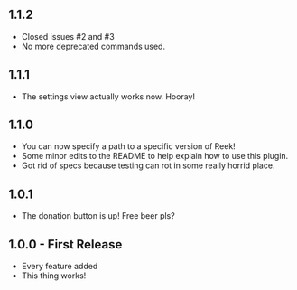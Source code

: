 ## 1.1.2
* Closed issues \#2 and \#3
* No more deprecated commands used.

## 1.1.1
* The settings view actually works now. Hooray!

## 1.1.0
* You can now specify a path to a specific version of Reek!
* Some minor edits to the README to help explain how to use this plugin.
* Got rid of specs because testing can rot in some really horrid place.

## 1.0.1
* The donation button is up! Free beer pls?

## 1.0.0 - First Release
* Every feature added
* This thing works!
